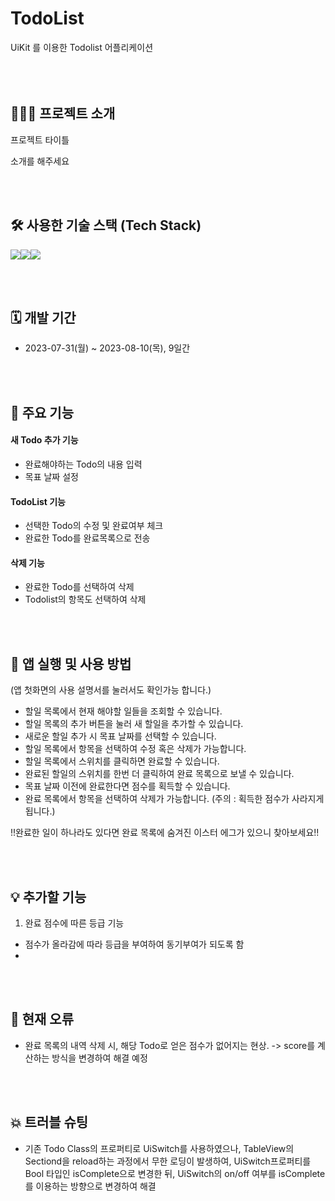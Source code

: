 # TodoList
UiKit 를 이용한 Todolist 어플리케이션
<br><br><br><br>

## 🧑🏻‍💻 프로젝트 소개
프로젝트 타이틀<p>
소개를 해주세요 <br>

<br><br>

## 🛠️ 사용한 기술 스택 (Tech Stack)
<img src="https://img.shields.io/badge/Swift-F05138?style=for-the-badge&logo=Swift&logoColor=white"><img src="https://img.shields.io/badge/GitHub-181717?style=for-the-badge&logo=github&logoColor=white"><img src="https://img.shields.io/badge/Slack-4A154B?style=for-the-badge&logo=slack&logoColor=white">

<br><br>

## 🗓️ 개발 기간
* 2023-07-31(월) ~ 2023-08-10(목), 9일간

<br><br>

## 📌 주요 기능
#### 새 Todo 추가 기능
- 완료해야하는 Todo의 내용 입력
- 목표 날짜 설정
#### TodoList 기능
- 선택한 Todo의 수정 및 완료여부 체크
- 완료한 Todo를 완료목록으로 전송
#### 삭제 기능
- 완료한 Todo를 선택하여 삭제
- Todolist의 항목도 선택하여 삭제


<br><br>

## 🧐 앱 실행 및 사용 방법
(앱 첫화면의 사용 설명서를 눌러서도 확인가능 합니다.)
- 할일 목록에서 현재 해야할 일들을 조회할 수 있습니다.
- 할일 목록의 추가 버튼을 눌러 새 할일을 추가할 수 있습니다.
- 새로운 할일 추가 시 목표 날짜를 선택할 수 있습니다.
- 할일 목록에서 항목을 선택하여 수정 혹은 삭제가 가능합니다.
- 할일 목록에서 스위치를 클릭하면 완료할 수 있습니다.
- 완료된 할일의 스위치를 한번 더 클릭하여 완료 목록으로 보낼 수 있습니다.
- 목표 날짜 이전에 완료한다면 점수를 획득할 수 있습니다.
- 완료 목록에서 항목을 선택하여 삭제가 가능합니다. 
(주의 : 획득한 점수가 사라지게 됩니다.)

!!완료한 일이 하나라도 있다면 완료 목록에 숨겨진 이스터 에그가 있으니 찾아보세요!!



<br><br>


## 💡 추가할 기능
1. 완료 점수에 따른 등급 기능<br>
- 점수가 올라감에 따라 등급을 부여하여 동기부여가 되도록 함
- 
<br><br>

## 🚨 현재 오류
- 완료 목록의 내역 삭제 시, 해당 Todo로 얻은 점수가 없어지는 현상. -> score를 계산하는 방식을 변경하여 해결 예정

<br><br>

## 💥 트러블 슈팅
- 기존 Todo Class의 프로퍼티로 UiSwitch를 사용하였으나, TableView의 Sectiond을 reload하는 과정에서 무한 로딩이 발생하여,
UiSwitch프로퍼티를 Bool 타입인 isComplete으로 변경한 뒤, UiSwitch의 on/off 여부를 isComplete를 이용하는 방향으로 변경하여 해결
